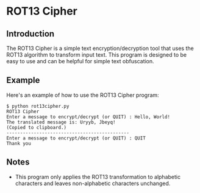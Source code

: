 # ROT13 Cipher

## Introduction

The ROT13 Cipher is a simple text encryption/decryption tool that uses the ROT13 algorithm to transform input text. This program is designed to be easy to use and can be helpful for simple text obfuscation.

## Example

Here's an example of how to use the ROT13 Cipher program:

```
$ python rot13cipher.py
ROT13 Cipher
Enter a message to encrypt/decrypt (or QUIT) : Hello, World!
The translated message is: Uryyb, Jbeyq!
(Copied to clipboard.)
---------------------------------------------
Enter a message to encrypt/decrypt (or QUIT) : QUIT
Thank you
```

## Notes

- This program only applies the ROT13 transformation to alphabetic characters and leaves non-alphabetic characters unchanged.
